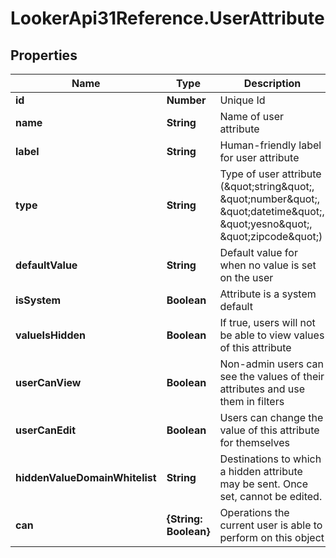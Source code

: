 # LookerApi31Reference.UserAttribute

## Properties
Name | Type | Description | Notes
------------ | ------------- | ------------- | -------------
**id** | **Number** | Unique Id | [optional] 
**name** | **String** | Name of user attribute | [optional] 
**label** | **String** | Human-friendly label for user attribute | [optional] 
**type** | **String** | Type of user attribute (\&quot;string\&quot;, \&quot;number\&quot;, \&quot;datetime\&quot;, \&quot;yesno\&quot;, \&quot;zipcode\&quot;) | [optional] 
**defaultValue** | **String** | Default value for when no value is set on the user | [optional] 
**isSystem** | **Boolean** | Attribute is a system default | [optional] 
**valueIsHidden** | **Boolean** | If true, users will not be able to view values of this attribute | [optional] 
**userCanView** | **Boolean** | Non-admin users can see the values of their attributes and use them in filters | [optional] 
**userCanEdit** | **Boolean** | Users can change the value of this attribute for themselves | [optional] 
**hiddenValueDomainWhitelist** | **String** | Destinations to which a hidden attribute may be sent. Once set, cannot be edited. | [optional] 
**can** | **{String: Boolean}** | Operations the current user is able to perform on this object | [optional] 


